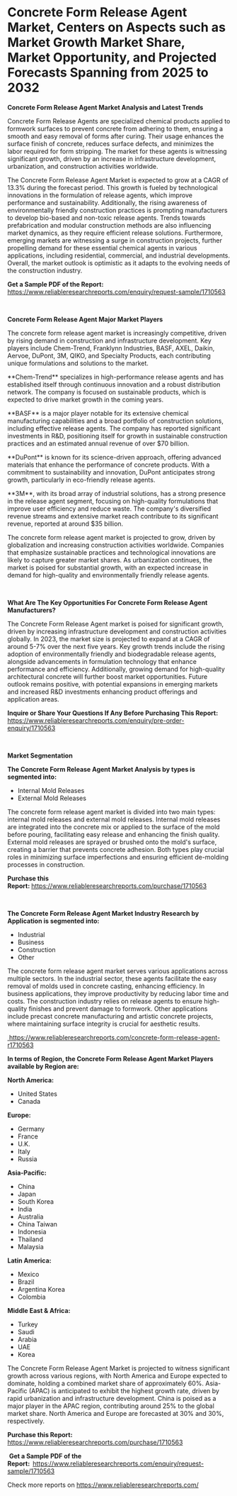 <p><h1>Concrete Form Release Agent Market, Centers on Aspects such as Market Growth Market Share, Market Opportunity, and Projected Forecasts Spanning from 2025 to 2032</h1></p><p><strong>Concrete Form Release Agent Market Analysis and Latest Trends</strong></p>
<p><p>Concrete Form Release Agents are specialized chemical products applied to formwork surfaces to prevent concrete from adhering to them, ensuring a smooth and easy removal of forms after curing. Their usage enhances the surface finish of concrete, reduces surface defects, and minimizes the labor required for form stripping. The market for these agents is witnessing significant growth, driven by an increase in infrastructure development, urbanization, and construction activities worldwide.</p><p>The Concrete Form Release Agent Market is expected to grow at a CAGR of 13.3% during the forecast period. This growth is fueled by technological innovations in the formulation of release agents, which improve performance and sustainability. Additionally, the rising awareness of environmentally friendly construction practices is prompting manufacturers to develop bio-based and non-toxic release agents. Trends towards prefabrication and modular construction methods are also influencing market dynamics, as they require efficient release solutions. Furthermore, emerging markets are witnessing a surge in construction projects, further propelling demand for these essential chemical agents in various applications, including residential, commercial, and industrial developments. Overall, the market outlook is optimistic as it adapts to the evolving needs of the construction industry.</p></p>
<p><strong>Get a Sample PDF of the Report:&nbsp;</strong> <a href="https://www.reliableresearchreports.com/enquiry/request-sample/1710563?utm_campaign=32&utm_medium=2&utm_source=Github&utm_content=ia&utm_term=30012025&utm_id=concrete-form-release-agent">https://www.reliableresearchreports.com/enquiry/request-sample/1710563</a></p>
<p>&nbsp;</p>
<p><strong>Concrete Form Release Agent Major Market Players</strong></p>
<p><p>The concrete form release agent market is increasingly competitive, driven by rising demand in construction and infrastructure development. Key players include Chem-Trend, Franklynn Industries, BASF, AXEL, Daikin, Aervoe, DuPont, 3M, QIKO, and Specialty Products, each contributing unique formulations and solutions to the market.</p><p>**Chem-Trend** specializes in high-performance release agents and has established itself through continuous innovation and a robust distribution network. The company is focused on sustainable products, which is expected to drive market growth in the coming years.</p><p>**BASF** is a major player notable for its extensive chemical manufacturing capabilities and a broad portfolio of construction solutions, including effective release agents. The company has reported significant investments in R&D, positioning itself for growth in sustainable construction practices and an estimated annual revenue of over $70 billion.</p><p>**DuPont** is known for its science-driven approach, offering advanced materials that enhance the performance of concrete products. With a commitment to sustainability and innovation, DuPont anticipates strong growth, particularly in eco-friendly release agents.</p><p>**3M**, with its broad array of industrial solutions, has a strong presence in the release agent segment, focusing on high-quality formulations that improve user efficiency and reduce waste. The company's diversified revenue streams and extensive market reach contribute to its significant revenue, reported at around $35 billion.</p><p>The concrete form release agent market is projected to grow, driven by globalization and increasing construction activities worldwide. Companies that emphasize sustainable practices and technological innovations are likely to capture greater market shares. As urbanization continues, the market is poised for substantial growth, with an expected increase in demand for high-quality and environmentally friendly release agents.</p></p>
<p>&nbsp;</p>
<p><strong>What Are The Key Opportunities For Concrete Form Release Agent Manufacturers?</strong></p>
<p><p>The Concrete Form Release Agent market is poised for significant growth, driven by increasing infrastructure development and construction activities globally. In 2023, the market size is projected to expand at a CAGR of around 5-7% over the next five years. Key growth trends include the rising adoption of environmentally friendly and biodegradable release agents, alongside advancements in formulation technology that enhance performance and efficiency. Additionally, growing demand for high-quality architectural concrete will further boost market opportunities. Future outlook remains positive, with potential expansions in emerging markets and increased R&D investments enhancing product offerings and application areas.</p></p>
<p><strong>Inquire or Share Your Questions If Any Before Purchasing This Report:</strong> <a href="https://www.reliableresearchreports.com/enquiry/pre-order-enquiry/1710563?utm_campaign=32&utm_medium=2&utm_source=Github&utm_content=ia&utm_term=30012025&utm_id=concrete-form-release-agent">https://www.reliableresearchreports.com/enquiry/pre-order-enquiry/1710563</a></p>
<p>&nbsp;</p>
<p><strong>Market Segmentation</strong></p>
<p><strong>The Concrete Form Release Agent Market Analysis by types is segmented into:</strong></p>
<p><ul><li>Internal Mold Releases</li><li>External Mold Releases</li></ul></p>
<p><p>The concrete form release agent market is divided into two main types: internal mold releases and external mold releases. Internal mold releases are integrated into the concrete mix or applied to the surface of the mold before pouring, facilitating easy release and enhancing the finish quality. External mold releases are sprayed or brushed onto the mold's surface, creating a barrier that prevents concrete adhesion. Both types play crucial roles in minimizing surface imperfections and ensuring efficient de-molding processes in construction.</p></p>
<p><strong>Purchase this Report:&nbsp;</strong><a href="https://www.reliableresearchreports.com/purchase/1710563?utm_campaign=32&utm_medium=2&utm_source=Github&utm_content=ia&utm_term=30012025&utm_id=concrete-form-release-agent">https://www.reliableresearchreports.com/purchase/1710563</a></p>
<p>&nbsp;</p>
<p><strong>The Concrete Form Release Agent Market Industry Research by Application is segmented into:</strong></p>
<p><ul><li>Industrial</li><li>Business</li><li>Construction</li><li>Other</li></ul></p>
<p><p>The concrete form release agent market serves various applications across multiple sectors. In the industrial sector, these agents facilitate the easy removal of molds used in concrete casting, enhancing efficiency. In business applications, they improve productivity by reducing labor time and costs. The construction industry relies on release agents to ensure high-quality finishes and prevent damage to formwork. Other applications include precast concrete manufacturing and artistic concrete projects, where maintaining surface integrity is crucial for aesthetic results.</p></p>
<p><a href="https://www.reliableresearchreports.com/concrete-form-release-agent-r1710563?utm_campaign=32&utm_medium=2&utm_source=Github&utm_content=ia&utm_term=30012025&utm_id=concrete-form-release-agent">&nbsp;https://www.reliableresearchreports.com/concrete-form-release-agent-r1710563</a></p>
<p><strong>In terms of Region, the Concrete Form Release Agent Market Players available by Region are:</strong></p>
<p>
    <p> <strong> North America: </strong>
        <ul>
            <li>United States</li>
            <li>Canada</li>
        </ul>
        </p> 
    <p> <strong> Europe: </strong>
        <ul>
            <li>Germany</li>
            <li>France</li>
            <li>U.K.</li>
            <li>Italy</li>
            <li>Russia</li>
        </ul>
        </p> 
    <p> <strong> Asia-Pacific: </strong>
        <ul>
            <li>China</li>
            <li>Japan</li>
            <li>South Korea</li>
            <li>India</li>
            <li>Australia</li>
            <li>China Taiwan</li>
            <li>Indonesia</li>
            <li>Thailand</li>
            <li>Malaysia</li>
        </ul>
        </p> 
    <p> <strong> Latin America: </strong>
        <ul>
            <li>Mexico</li>
            <li>Brazil</li>
            <li>Argentina Korea</li>
            <li>Colombia</li>
        </ul>
        </p> 
    <p> <strong> Middle East & Africa: </strong>
        <ul>
            <li>Turkey</li>
            <li>Saudi</li>
            <li>Arabia</li>
            <li>UAE</li>
            <li>Korea</li>
        </ul>
    </p>
    </p>
<p><p>The Concrete Form Release Agent Market is projected to witness significant growth across various regions, with North America and Europe expected to dominate, holding a combined market share of approximately 60%. Asia-Pacific (APAC) is anticipated to exhibit the highest growth rate, driven by rapid urbanization and infrastructure development. China is poised as a major player in the APAC region, contributing around 25% to the global market share. North America and Europe are forecasted at 30% and 30%, respectively.</p></p>
<p><strong>Purchase this Report: </strong><a href="https://www.reliableresearchreports.com/purchase/1710563?utm_campaign=32&utm_medium=2&utm_source=Github&utm_content=ia&utm_term=30012025&utm_id=concrete-form-release-agent">https://www.reliableresearchreports.com/purchase/1710563</a></p>
<p>&nbsp;<strong>Get a Sample PDF of the Report:&nbsp;&nbsp;</strong><a href="https://www.reliableresearchreports.com/enquiry/request-sample/1710563?utm_campaign=32&utm_medium=2&utm_source=Github&utm_content=ia&utm_term=30012025&utm_id=concrete-form-release-agent">https://www.reliableresearchreports.com/enquiry/request-sample/1710563</a></p>
<p><strong></strong></p>
<p>Check more reports on <a href="https://www.reliableresearchreports.com/?utm_campaign=32&utm_medium=2&utm_source=Github&utm_content=ia&utm_term=30012025&utm_id=concrete-form-release-agent">https://www.reliableresearchreports.com/</a></p>